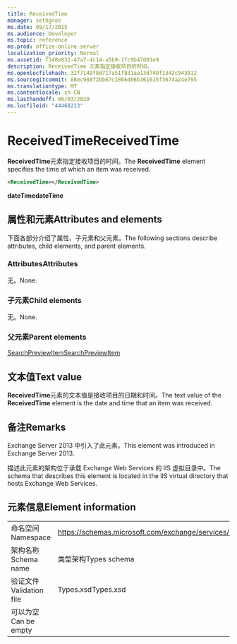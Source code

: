 ```yaml
---
title: ReceivedTime
manager: sethgros
ms.date: 09/17/2015
ms.audience: Developer
ms.topic: reference
ms.prod: office-online-server
localization_priority: Normal
ms.assetid: f348e832-47a7-4c14-a5b9-2fc9b47d01e9
description: ReceivedTime 元素指定接收项目的时间。
ms.openlocfilehash: 32f7148f8d717a51f831aa13d740f1342c943912
ms.sourcegitcommit: 88ec988f2bb67c1866d06b361615f3674a24e795
ms.translationtype: MT
ms.contentlocale: zh-CN
ms.lasthandoff: 06/03/2020
ms.locfileid: "44468213"
---
```

# <a name="receivedtime"></a><span data-ttu-id="34f0e-103">ReceivedTime</span><span class="sxs-lookup"><span data-stu-id="34f0e-103">ReceivedTime</span></span>

<span data-ttu-id="34f0e-104">**ReceivedTime**元素指定接收项目的时间。</span><span class="sxs-lookup"><span data-stu-id="34f0e-104">The **ReceivedTime** element specifies the time at which an item was received.</span></span> 
  
```XML
<ReceivedTime></ReceivedTime>
```

 <span data-ttu-id="34f0e-105">**dateTime**</span><span class="sxs-lookup"><span data-stu-id="34f0e-105">**dateTime**</span></span>
## <a name="attributes-and-elements"></a><span data-ttu-id="34f0e-106">属性和元素</span><span class="sxs-lookup"><span data-stu-id="34f0e-106">Attributes and elements</span></span>

<span data-ttu-id="34f0e-107">下面各部分介绍了属性、子元素和父元素。</span><span class="sxs-lookup"><span data-stu-id="34f0e-107">The following sections describe attributes, child elements, and parent elements.</span></span>
  
### <a name="attributes"></a><span data-ttu-id="34f0e-108">Attributes</span><span class="sxs-lookup"><span data-stu-id="34f0e-108">Attributes</span></span>

<span data-ttu-id="34f0e-109">无。</span><span class="sxs-lookup"><span data-stu-id="34f0e-109">None.</span></span>
  
### <a name="child-elements"></a><span data-ttu-id="34f0e-110">子元素</span><span class="sxs-lookup"><span data-stu-id="34f0e-110">Child elements</span></span>

<span data-ttu-id="34f0e-111">无。</span><span class="sxs-lookup"><span data-stu-id="34f0e-111">None.</span></span>
  
### <a name="parent-elements"></a><span data-ttu-id="34f0e-112">父元素</span><span class="sxs-lookup"><span data-stu-id="34f0e-112">Parent elements</span></span>

[<span data-ttu-id="34f0e-113">SearchPreviewItem</span><span class="sxs-lookup"><span data-stu-id="34f0e-113">SearchPreviewItem</span></span>](searchpreviewitem.md)
  
## <a name="text-value"></a><span data-ttu-id="34f0e-114">文本值</span><span class="sxs-lookup"><span data-stu-id="34f0e-114">Text value</span></span>

<span data-ttu-id="34f0e-115">**ReceivedTime**元素的文本值是接收项目的日期和时间。</span><span class="sxs-lookup"><span data-stu-id="34f0e-115">The text value of the **ReceivedTime** element is the date and time that an item was received.</span></span> 
  
## <a name="remarks"></a><span data-ttu-id="34f0e-116">备注</span><span class="sxs-lookup"><span data-stu-id="34f0e-116">Remarks</span></span>

<span data-ttu-id="34f0e-117">Exchange Server 2013 中引入了此元素。</span><span class="sxs-lookup"><span data-stu-id="34f0e-117">This element was introduced in Exchange Server 2013.</span></span>
  
<span data-ttu-id="34f0e-118">描述此元素的架构位于承载 Exchange Web Services 的 IIS 虚拟目录中。</span><span class="sxs-lookup"><span data-stu-id="34f0e-118">The schema that describes this element is located in the IIS virtual directory that hosts Exchange Web Services.</span></span>
  
## <a name="element-information"></a><span data-ttu-id="34f0e-119">元素信息</span><span class="sxs-lookup"><span data-stu-id="34f0e-119">Element information</span></span>

|||
|:-----|:-----|
|<span data-ttu-id="34f0e-120">命名空间</span><span class="sxs-lookup"><span data-stu-id="34f0e-120">Namespace</span></span>  <br/> |https://schemas.microsoft.com/exchange/services/2006/types  <br/> |
|<span data-ttu-id="34f0e-121">架构名称</span><span class="sxs-lookup"><span data-stu-id="34f0e-121">Schema name</span></span>  <br/> |<span data-ttu-id="34f0e-122">类型架构</span><span class="sxs-lookup"><span data-stu-id="34f0e-122">Types schema</span></span>  <br/> |
|<span data-ttu-id="34f0e-123">验证文件</span><span class="sxs-lookup"><span data-stu-id="34f0e-123">Validation file</span></span>  <br/> |<span data-ttu-id="34f0e-124">Types.xsd</span><span class="sxs-lookup"><span data-stu-id="34f0e-124">Types.xsd</span></span>  <br/> |
|<span data-ttu-id="34f0e-125">可以为空</span><span class="sxs-lookup"><span data-stu-id="34f0e-125">Can be empty</span></span>  <br/> ||
   

